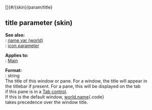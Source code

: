 []{#/{skin}/param/title}    
## title parameter (skin)    
**See also:**    
:   [name var (world)](/ref/world/var/name)    
:   [icon parameter](/ref/%7Bskin%7D/param/icon)    
<!-- -->    
**Applies to:**    
:   [Main](/ref/%7Bskin%7D/control/main)    
<!-- -->    
**Format:**    
:   string    
The title of this window or pane. For a window, the title will appear in    
the titlebar if present. For a pane, this will be displayed on the tab    
if this pane is in a [Tab control](/ref/%7Bskin%7D/control/tab).    
If this is the default window, [world.name](/ref/world/var/name){.code}    
takes precedence over the window title.  